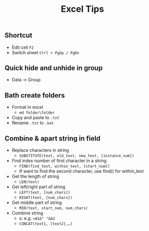 ﻿---
title: "Excel Tips"
last_modified_at: 2022-06-15
categories: 
- Tools
tags: 
- Excel
toc: true
---

## Shortcut

- Edit cell `F2`
- Switch sheet `Ctrl + PgUp / PgDn`

## Quick hide and unhide in group

- Data -> Group

## Bath create folders

- Format in excel
    - `md folder\folder`
- Copy and paste to `.txt`
- Rename `.txt` to `.bat`

## Combine & apart string in field

- Replace characters in string
    - `SUBSTITUTE(text, old_text, new_text, [instance_num])`
- Find index number of first character in a string
    - `FIND(find_text, within_text, [start_num])`
    - If want to find the second character, use find() for within_text
- Get the length of string
    - `LEN(text)`
- Get left/right part of string
    - `LEFT(text, [num_chars])`
    - `RIGHT(text, [num_chars])`
- Get middle part of string 
    - `MID(text, start_num, num_chars)`
- Combine string
    - `&`: e.g. `=A1&" "&A2`
    - `CONCAT(text1, [text2],…)`